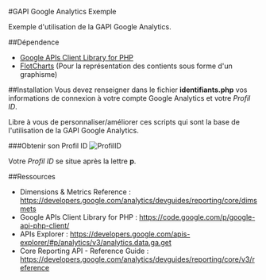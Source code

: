 #GAPI Google Analytics Exemple

Exemple d'utilisation de la GAPI Google Analytics.

##Dépendence
* [Google APIs Client Library for PHP](https://code.google.com/p/google-api-php-client/)
* [FlotCharts](http://www.flotcharts.org/) (Pour la représentation des contients sous forme d'un graphisme)

##Installation
Vous devez renseigner dans le fichier **identifiants.php** vos informations de connexion à votre compte Google Analytics et votre *Profil ID*.

Libre à vous de personnaliser/améliorer ces scripts qui sont la base de l'utilisation de la GAPI Google Analytics.

###Obtenir son Profil ID
![ProfilID](https://developers.google.com/analytics/images/profile_id_report_url.png)

Votre *Profil ID* se situe après la lettre **p**.

##Ressources
* Dimensions & Metrics Reference : https://developers.google.com/analytics/devguides/reporting/core/dimsmets
* Google APIs Client Library for PHP : https://code.google.com/p/google-api-php-client/
* APIs Explorer : https://developers.google.com/apis-explorer/#p/analytics/v3/analytics.data.ga.get
* Core Reporting API - Reference Guide : https://developers.google.com/analytics/devguides/reporting/core/v3/reference

